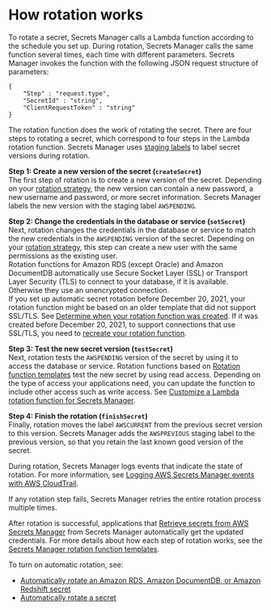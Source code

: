 # How rotation works<a name="rotate-secrets_how"></a>

To rotate a secret, Secrets Manager calls a Lambda function according to the schedule you set up\. During rotation, Secrets Manager calls the same function several times, each time with different parameters\. Secrets Manager invokes the function with the following JSON request structure of parameters: 

```
{
    "Step" : "request.type",
    "SecretId" : "string",
    "ClientRequestToken" : "string"
}
```

The rotation function does the work of rotating the secret\. There are four steps to rotating a secret, which correspond to four steps in the Lambda rotation function\. Secrets Manager uses [staging labels](https://docs.aws.amazon.com/secretsmanager/latest/userguide/getting-started.html#term_version) to label secret versions during rotation\.

**Step 1: Create a new version of the secret \(`createSecret`\)**  
The first step of rotation is to create a new version of the secret\. Depending on your [rotation strategy](https://docs.aws.amazon.com/secretsmanager/latest/userguide/rotating-secrets_strategies.html), the new version can contain a new password, a new username and password, or more secret information\. Secrets Manager labels the new version with the staging label `AWSPENDING`\.

**Step 2: Change the credentials in the database or service \(`setSecret`\)**  
Next, rotation changes the credentials in the database or service to match the new credentials in the `AWSPENDING` version of the secret\. Depending on your [rotation strategy](https://docs.aws.amazon.com/secretsmanager/latest/userguide/rotating-secrets_strategies.html), this step can create a new user with the same permissions as the existing user\.   
Rotation functions for Amazon RDS \(except Oracle\) and Amazon DocumentDB automatically use Secure Socket Layer \(SSL\) or Transport Layer Security \(TLS\) to connect to your database, if it is available\. Otherwise they use an unencrypted connection\.  
If you set up automatic secret rotation before December 20, 2021, your rotation function might be based on an older template that did not support SSL/TLS\. See [Determine when your rotation function was created](troubleshoot_rotation.md#rotation-function-created-date)\. If it was created before December 20, 2021, to support connections that use SSL/TLS, you need to [recreate your rotation function](rotate-secrets_turn-on-for-db.md)\.

**Step 3: Test the new secret version \(`testSecret`\)**  
Next, rotation tests the `AWSPENDING` version of the secret by using it to access the database or service\. Rotation functions based on [Rotation function templates](reference_available-rotation-templates.md) test the new secret by using read access\. Depending on the type of access your applications need, you can update the function to include other access such as write access\. See [Customize a Lambda rotation function for Secrets Manager](rotate-secrets_customize.md)\. 

**Step 4: Finish the rotation \(`finishSecret`\)**  
Finally, rotation moves the label `AWSCURRENT` from the previous secret version to this version\. Secrets Manager adds the `AWSPREVIOUS` staging label to the previous version, so that you retain the last known good version of the secret\. 

During rotation, Secrets Manager logs events that indicate the state of rotation\. For more information, see [Logging AWS Secrets Manager events with AWS CloudTrail](retrieve-ct-entries.md)\.

If any rotation step fails, Secrets Manager retries the entire rotation process multiple times\.

After rotation is successful, applications that [Retrieve secrets from AWS Secrets Manager](retrieving-secrets.md) from Secrets Manager automatically get the updated credentials\. For more details about how each step of rotation works, see the [Secrets Manager rotation function templates](reference_available-rotation-templates.md)\.

To turn on automatic rotation, see: 
+ [Automatically rotate an Amazon RDS, Amazon DocumentDB, or Amazon Redshift secret](rotate-secrets_turn-on-for-db.md) 
+ [Automatically rotate a secret](rotate-secrets_turn-on-for-other.md)